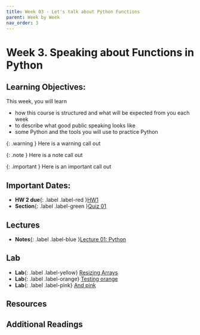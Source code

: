 ```yaml
---
title: Week 03 - Let's talk about Python Functions
parent: Week by Week
nav_order: 3
---
```

# Week 3. Speaking about Functions in Python

## Learning Objectives:
This week, you will learn

* how this course is structured and what will be expected from you each week
* to describe what good public speaking looks like
* some Python and the tools you will use to practice Python

{: .warning }
Here is a warning call out

{: .note }
Here is a note call out

{: .important }
Here is an important call out

## Important Dates:
*  **HW 2 due**{: .label .label-red }[HW1](#)
*  **Section**{: .label .label-green }[Quiz 01](#)

## Lectures
*  **Notes**{: .label .label-blue }[Lecture 01: Python](#)

## Lab
+ **Lab**{: .label .label-yellow} [Resizing Arrays](#)
+ **Lab**{: .label .label-orange} [Testing orange](#)
+ **Lab**{: .label .label-pink} [And pink](#)

## Resources

## Additional Readings


